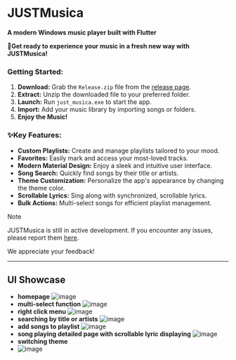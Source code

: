 # JUSTMusica

**A modern Windows music player built with Flutter**

🎵**Get ready to experience your music in a fresh new way with JUSTMusica\!**

### Getting Started:

1.  **Download:** Grab the `Release.zip` file from the [release page](https://github.com/a-M1NG/JUSTMusica/releases/latest).
2.  **Extract:** Unzip the downloaded file to your preferred folder.
3.  **Launch:** Run `just_musica.exe` to start the app.
4.  **Import:** Add your music library by importing songs or folders.
5.  **Enjoy the Music\!**

### ✨Key Features:

  * **Custom Playlists:** Create and manage playlists tailored to your mood.
  * **Favorites:** Easily mark and access your most-loved tracks.
  * **Modern Material Design:** Enjoy a sleek and intuitive user interface.
  * **Song Search:** Quickly find songs by their title or artists.
  * **Theme Customization:** Personalize the app's appearance by changing the theme color.
  * **Scrollable Lyrics:** Sing along with synchronized, scrollable lyrics.
  * **Bulk Actions:** Multi-select songs for efficient playlist management.

> [!NOTE]
> JUSTMusica is still in active development. If you encounter any issues, please report them [here](https://github.com/a-M1NG/JUSTMusica/issues).
> 
> We appreciate your feedback!

-----
## UI Showcase
+ **homepage**
![image](https://github.com/user-attachments/assets/db861f99-704f-40ce-94d6-1ab928cc2c55)
+ **multi-select function**
![image](https://github.com/user-attachments/assets/a7e7dc00-3bda-4236-8517-ecb560bcec2f)
+ **right click menu**
![image](https://github.com/user-attachments/assets/88ebd368-86c6-41a1-a44c-e744379f70f0)
+ **searching by title or artists**
![image](https://github.com/user-attachments/assets/5e5c102c-4f74-415d-b559-973b3c08a086)
+ **add songs to playlist**
![image](https://github.com/user-attachments/assets/70ed2c0a-cc7c-48dd-a414-f7463e5b9dd5)
+ **song playing detailed page with scrollable lyric displaying**
![image](https://github.com/user-attachments/assets/260ca1b2-d0e6-4679-96bf-2cfd762bf5c7)
+ **switching theme**
+ ![image](https://github.com/user-attachments/assets/57628506-3815-4081-a77e-62c2a79e2050)
